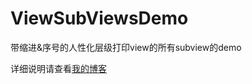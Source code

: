 # ViewSubViewsDemo
带缩进&amp;序号的人性化层级打印view的所有subview的demo

详细说明请查看[我的博客](http://blog.csdn.net/Cloudox_/article/details/64132566)
